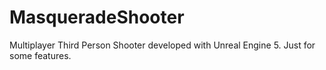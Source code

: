 # MasqueradeShooter
Multiplayer Third Person Shooter developed with Unreal Engine 5. Just for some features.
